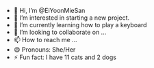 - 👋 Hi, I’m @EiYoonMieSan
- 👀 I’m interested in starting a new project.
- 🌱 I’m currently learning how to play a keyboard
- 💞️ I’m looking to collaborate on ...
- 📫 How to reach me ...
- 😄 Pronouns: She/Her
- ⚡ Fun fact: I have 11 cats and 2 dogs

<!---
EiYoonMieSan/EiYoonMieSan is a ✨ special ✨ repository because its `README.md` (this file) appears on your GitHub profile.
You can click the Preview link to take a look at your changes.
--->
